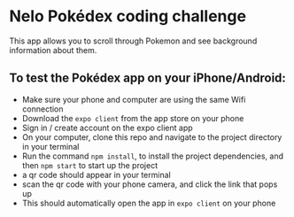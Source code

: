 # Nelo Pokédex coding challenge

This app allows you to scroll through Pokemon and see background information about them.

## To test the Pokédex app on your iPhone/Android:

- Make sure your phone and computer are using the same Wifi connection
- Download the `expo client` from the app store on your phone
- Sign in / create account on the expo client app
- On your computer, clone this repo and navigate to the project directory in your terminal 
- Run the command `npm install`, to install the project dependencies, and then `npm start` to start up the project
- a qr code should appear in your terminal
- scan the qr code with your phone camera, and click the link that pops up
- This should automatically open the app in `expo client` on your phone
